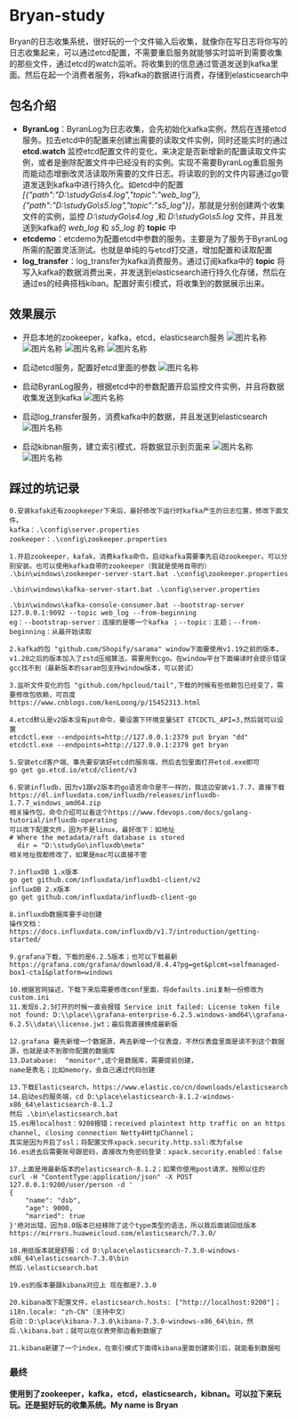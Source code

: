 # Bryan-study
Bryan的日志收集系统，很好玩的一个文件输入后收集，就像你在写日志将你写的日志收集起来，可以通过etcd配置，不需要重启服务就能够实时监听到需要收集的那些文件，通过etcd的watch监听。将收集到的信息通过管道发送到kafka里面。然后在起一个消费者服务，将kafka的数据进行消费，存储到elasticsearch中

## 包名介绍
* **ByranLog**：ByranLog为日志收集，会先初始化kafka实例，然后在连接etcd服务。拉去etcd中的配置来创建出需要的读取文件实例，同时还能实时的通过 __etcd.watch__ 监控etcd配置文件的变化，来决定是否新增新的配置读取文件实例，或者是删除配置文件中已经没有的实例。实现不需要ByranLog重启服务而能动态增删改灵活读取所需要的文件日志。将读取的到的文件内容通过go管道发送到kafka中进行持久化。如etcd中的配置 *[{"path":"D:\\studyGo\\s4.log","topic":"web_log"},{"path":"D:\\studyGo\\s5.log","topic":"s5_log"}]*，那就是分别创建两个收集文件的实例，监控 _D:\\studyGo\\s4.log_ ,和 _D:\\studyGo\\s5.log_ 文件，并且发送到kafka的 _web_log_ 和 _s5_log_ 的 __topic__ 中  
* **etcdemo**：etcdemo为配置etcd中参数的服务。主要是为了服务于ByranLog所需的配置灵活测试。也就是单纯的与etcd打交道，增加配置和读取配置   
* **log_transfer**：log_transfer为kafka消费服务。通过订阅kafka中的 __topic__ 将写入kafka的数据消费出来，并发送到elasticsearch进行持久化存储，然后在通过es的经典搭档kiban。配置好索引模式，将收集到的数据展示出来。  

## 效果展示
* 开启本地的zookeeper，kafka，etcd，elasticsearch服务
![图片名称](https://github.com/chenjiahui-xxz/IMG/blob/main/zookeeper.png)  
![图片名称](https://github.com/chenjiahui-xxz/IMG/blob/main/kafka.png) 
![图片名称](https://github.com/chenjiahui-xxz/IMG/blob/main/etcd.png) 
![图片名称](https://github.com/chenjiahui-xxz/IMG/blob/main/elasticsearch.png) 

* 启动etcd服务，配置好etcd里面的参数
![图片名称](https://github.com/chenjiahui-xxz/IMG/blob/main/etcddemo.png)

* 启动ByranLog服务，根据etcd中的参数配置开启监控文件实例，并且将数据收集发送到kafka
![图片名称](https://github.com/chenjiahui-xxz/IMG/blob/main/runBryanLog.png)

* 启动log_transfer服务，消费kafka中的数据，并且发送到elasticsearch
![图片名称](https://github.com/chenjiahui-xxz/IMG/blob/main/runConsume.png)

* 启动kibnan服务，建立索引模式，将数据显示到页面来
![图片名称](https://github.com/chenjiahui-xxz/IMG/blob/main/kibnan.png)
![图片名称](https://github.com/chenjiahui-xxz/IMG/blob/main/kibnanShow.png)

## 踩过的坑记录
```
0.安装kafak还有zoopkeeper下来后，最好修改下运行时kafka产生的日志位置，修改下面文件。
kafka：.\config\server.properties
zookeeper：.\config\zookeeper.properties

1.开启zookeeper，kafak，消费kafka命令。启动kafka需要事先启动zookeeper。可以分别安装。也可以使用kafka自带的zookeeper（我就是使用自带的）
.\bin\windows\zookeeper-server-start.bat .\config\zookeeper.properties

.\bin\windows\kafka-server-start.bat .\config\server.properties

.\bin\windows\kafka-console-consumer.bat --bootstrap-server 127.0.0.1:9092 --topic web_log --from-beginning
eg：--bootstrap-server：连接的是哪一个kafka ；--topic：主题；--from-beginning：从最开始读取

2.kafka的包 "github.com/Shopify/sarama" window下面要使用v1.19之前的版本，
v1.20之后的版本加入了zstd压缩算法，需要用到cgo。在window平台下面编译时会提示错误gcc找不到（最新版本的saram包支持window版本，可以尝试）

3.监听文件变化的包 "github.com/hpcloud/tail",下载的时候有些依赖包已经变了，需要修改包依赖，可百度
https://www.cnblogs.com/kenLoong/p/15452313.html

4.etcd默认是v2版本没有put命令，要设置下环境变量SET ETCDCTL_API=3,然后就可以设置
etcdctl.exe --endpoints=http://127.0.0.1:2379 put bryan "dd"
etcdctl.exe --endpoints=http://127.0.0.1:2379 get bryan

5.安装etcd客户端、事先要安装好etcd的服务端，然后去包里面打开etcd.exe即可
go get go.etcd.io/etcd/client/v3

6.安装infludb，因为v1跟v2版本的go语言命令是不一样的，我这边安装v1.7.7，直接下载
https://dl.influxdata.com/influxdb/releases/influxdb-1.7.7_windows_amd64.zip
相关操作包，命令介绍可以看这个https://www.fdevops.com/docs/golang-tutorial/influxdb-operating
可以改下配置文件，因为不是linux，最好改下：如地址
# Where the metadata/raft database is stored
  dir = "D:\studyGo\influxdb\meta"
相关地址我都修改了，如果是mac可以直接不管

7.influxDB 1.x版本
go get github.com/influxdata/influxdb1-client/v2
influxDB 2.x版本
go get github.com/influxdata/influxdb-client-go

8.influxdb数据库要手动创建
操作文档：https://docs.influxdata.com/influxdb/v1.7/introduction/getting-started/

9.grafana下载，下载的是6.2.5版本；也可以下载最新
https://grafana.com/grafana/download/8.4.4?pg=get&plcmt=selfmanaged-box1-cta1&platform=windows

10.根据官网描述，下载下来后需要修改conf里面，将defaults.ini复制一份修改为custom.ini
11.发现6.2.5打开的时候一直会报错 Service init failed: License token file not found: D:\\place\\grafana-enterprise-6.2.5.windows-amd64\\grafana-6.2.5\\data\\license.jwt；最后我直接换成最新版

12.grafana 要先新增一个数据源，再去新增一个仪表盘，不然仪表盘里面是读不到这个数据源，也就是读不到那你配置的数据库
13.Database:  "monitor",这个是数据库，需要提前创建，
name是表名；比如memory，会自己通过代码创建

13.下载Elasticsearch，https://www.elastic.co/cn/downloads/elasticsearch
14.启动es的服务端，cd D:\place\elasticsearch-8.1.2-windows-x86_64\elasticsearch-8.1.2
然后 .\bin\elasticsearch.bat
15.es用localhost：9200报错；received plaintext http traffic on an https channel, closing connection Netty4HttpChannel；
其实是因为开启了ssl；将配置文件xpack.security.http.ssl:改为false
16.es进去后需要账号跟密码，直接改为免密码登录：xpack.security.enabled：false

17.上面是用最新版本的elasticsearch-8.1.2；如果你使用post请求，按照以往的
curl -H "ContentType:application/json" -X POST 127.0.0.1:9200/user/person -d '
{
	"name": "dsb",
	"age": 9000,
	"married": true
}'绝对出错，因为8.0版本已经移除了这个type类型的语法，所以我后面装回低版本
https://mirrors.huaweicloud.com/elasticsearch/7.3.0/

18.用低版本就是舒服：cd D:\place\elasticsearch-7.3.0-windows-x86_64\elasticsearch-7.3.0\bin
然后.\elasticsearch.bat

19.es的版本要跟kibana对应上 现在都是7.3.0

20.kibana改下配置文件，elasticsearch.hosts: ["http://localhost:9200"]；i18n.locale: "zh-CN"（支持中文）
启动：D:\place\kibana-7.3.0\kibana-7.3.0-windows-x86_64\bin，然后.\kibana.bat；就可以在仪表旁那边看到数据了

21.kibana新建了一个index，在索引模式下面得kibana里面创建索引后，就能看到数据啦
```

### 最终
**使用到了zookeeper，kafka，etcd，elasticsearch，kibnan。可以拉下来玩玩。还是挺好玩的收集系统。My name is Bryan**
